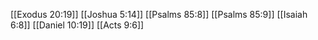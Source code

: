 [[Exodus 20:19]]
[[Joshua 5:14]]
[[Psalms 85:8]]
[[Psalms 85:9]]
[[Isaiah 6:8]]
[[Daniel 10:19]]
[[Acts 9:6]]
